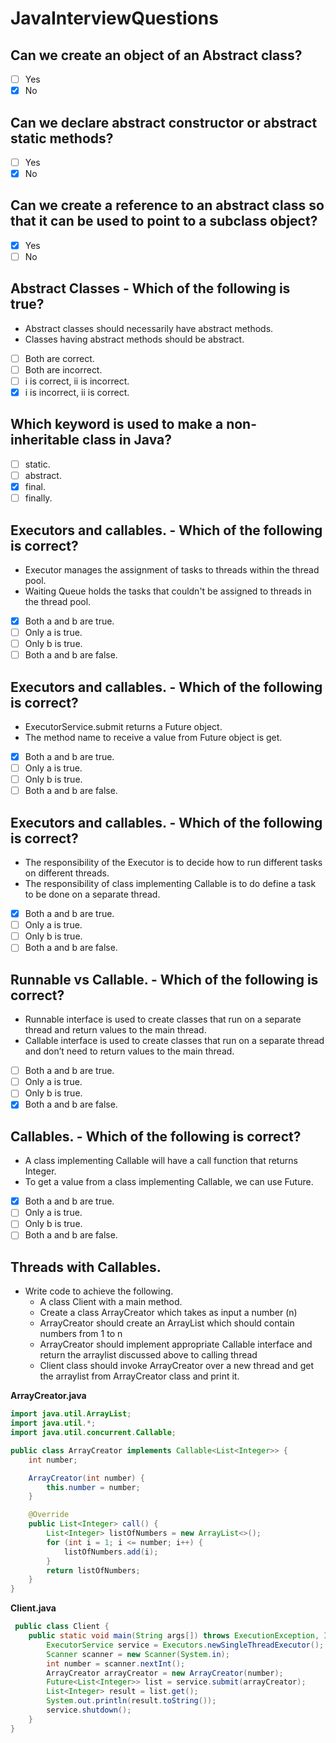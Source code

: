 # JavaInterviewQuestions

## Can we create an object of an Abstract class?
- [ ] Yes
- [x] No

## Can we declare abstract constructor or abstract static methods?
- [ ] Yes
- [x] No

## Can we create a reference to an abstract class so that it can be used to point to a subclass object?
- [x] Yes
- [ ] No

## Abstract Classes - Which of the following is true?
* Abstract classes should necessarily have abstract methods.
* Classes having abstract methods should be abstract.
- [ ]  Both are correct.
- [ ]  Both are incorrect.
- [ ]  i is correct, ii is incorrect.
- [x]  i is incorrect, ii is correct.
  
## Which keyword is used to make a non-inheritable class in Java?
- [ ]  static.
- [ ]  abstract.
- [x]  final.
- [ ]  finally.

## Executors and callables. - Which of the following is correct?
* Executor manages the assignment of tasks  to threads within the thread pool. 
* Waiting Queue holds the tasks that couldn't be assigned to threads in the thread pool.
- [x]  Both a and b are true.
- [ ]  Only a is true.
- [ ]  Only b is true.
- [ ]  Both a and b are false.

## Executors and callables. - Which of the following is correct?
* ExecutorService.submit returns a Future object. 
* The method name to receive a value from Future object is get.
- [x]  Both a and b are true.
- [ ]  Only a is true.
- [ ]  Only b is true.
- [ ]  Both a and b are false.

## Executors and callables. - Which of the following is correct?
* The responsibility of the Executor is to decide how to run different tasks on different threads.
* The responsibility of class implementing Callable is to do define a task to be done on a separate thread.
- [x]  Both a and b are true.
- [ ]  Only a is true.
- [ ]  Only b is true.
- [ ]  Both a and b are false.

## Runnable vs Callable. - Which of the following is correct?
* Runnable interface is used to create classes that run on a separate thread and return values to the main thread.
* Callable interface is used to create classes that run on a separate thread and don’t need to return values to the main thread.
- [ ]  Both a and b are true.
- [ ]  Only a is true.
- [ ]  Only b is true.
- [x]  Both a and b are false.

## Callables. - Which of the following is correct?
* A class implementing Callable<Integer> will have a call function that returns Integer.
* To get a value from a class implementing Callable<Integer>, we can use Future<Integer>.
- [x]  Both a and b are true.
- [ ]  Only a is true.
- [ ]  Only b is true.
- [ ]  Both a and b are false.
  
## Threads with Callables.
* Write code to achieve the following.
  - A class Client with a main method.
  - Create a class ArrayCreator which takes as input a number (n)
  - ArrayCreator should create an ArrayList which should contain numbers from 1 to n
  - ArrayCreator should implement appropriate Callable interface and return the arraylist discussed above to calling thread
  - Client class should invoke ArrayCreator over a new thread and get the arraylist from ArrayCreator class and print it.

**ArrayCreator.java**
```java
import java.util.ArrayList;
import java.util.*;
import java.util.concurrent.Callable;

public class ArrayCreator implements Callable<List<Integer>> {
    int number;

    ArrayCreator(int number) {
        this.number = number;
    }

    @Override
    public List<Integer> call() {
        List<Integer> listOfNumbers = new ArrayList<>();
        for (int i = 1; i <= number; i++) {
            listOfNumbers.add(i);
        }
        return listOfNumbers;
    }
}
```

**Client.java**
```java
 public class Client {
    public static void main(String args[]) throws ExecutionException, InterruptedException {
        ExecutorService service = Executors.newSingleThreadExecutor();
        Scanner scanner = new Scanner(System.in);
        int number = scanner.nextInt();
        ArrayCreator arrayCreator = new ArrayCreator(number);
        Future<List<Integer>> list = service.submit(arrayCreator);
        List<Integer> result = list.get();
        System.out.println(result.toString());
        service.shutdown();
    }
}
```

